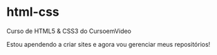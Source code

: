 # html-css
 Curso de HTML5 & CSS3 do CursoemVideo

Estou apendendo a criar sites e agora vou gerenciar meus repositórios!